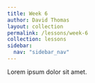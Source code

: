```yaml
---
title: Week 6
author: David Thomas
layout: collection
permalink: /lessons/week-6
collection: lessons
sidebar:
  nav: "sidebar_nav"
---
```


Lorem ipsum dolor sit amet.

